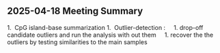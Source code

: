 ## 2025-04-18 Meeting Summary
1.  CpG island-base summarization
1.  Outlier-detection :
    1. drop-off candidate outliers and run the analysis with out them
    1. recover the the outliers by testing similarities to the main samples
